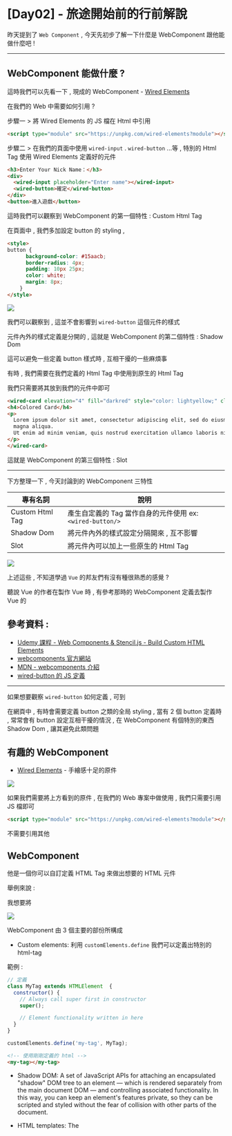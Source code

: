 # [Day02] - 旅途開始前的行前解說

昨天提到了 `Web Component` , 今天先初步了解一下什麼是 WebComponent 跟他能做什麼吧 !

------

## WebComponent 能做什麼 ?

這時我們可以先看一下 , 現成的 WebComponent - [Wired Elements](https://wiredjs.com/) 

在我們的 Web 中需要如何引用 ?

步驟一 > 將 Wired Elements 的 JS 檔在 Html 中引用

```html
<script type="module" src="https://unpkg.com/wired-elements?module"></script>
```

步驟二 > 在我們的頁面中使用 `wired-input` . `wired-button` ...等 , 特別的 Html Tag 使用 Wired Elements 定義好的元件

```html
<h3>Enter Your Nick Name：</h3>
<div>
  <wired-input placeholder="Enter name"></wired-input>
  <wired-button>確定</wired-button>
</div>
<button>進入遊戲</button>
```

這時我們可以觀察到 WebComponent 的第一個特性 : Custom Html Tag 

在頁面中 , 我們多加設定 button 的 styling , 

```html
<style>
button {
      background-color: #15aacb;
      border-radius: 4px;
      padding: 10px 25px;
      color: white;
      margin: 8px;
    }
</style>
```
![](https://i.imgur.com/RKeooY1.png)

我們可以觀察到 , 這並不會影響到 `wired-button` 這個元件的樣式

元件內外的樣式定義是分開的 , 這就是  WebComponent 的第二個特性 : Shadow Dom

這可以避免一些定義 button 樣式時 , 互相干擾的一些麻煩事 

有時 , 我們需要在我們定義的 Html Tag 中使用到原生的 Html Tag 

我們只需要將其放到我們的元件中即可

```html
<wired-card elevation="4" fill="darkred" style="color: lightyellow;" class="wired-rendered">
<h4>Colored Card</h4>
<p>
  Lorem ipsum dolor sit amet, consectetur adipiscing elit, sed do eiusmod tempor incididunt ut labore et dolore
  magna aliqua.
  Ut enim ad minim veniam, quis nostrud exercitation ullamco laboris nisi ut aliquip ex ea commodo consequat.
</p>
</wired-card>
```

這就是  WebComponent 的第三個特性 : Slot

-----

下方整理一下 , 今天討論到的 WebComponent 三特性

| 專有名詞 | 說明 | 
|---|---|
| Custom Html Tag  | 產生自定義的 Tag 當作自身的元件使用 ex: `<wired-button/>` |
| Shadow Dom  | 將元件內外的樣式設定分隔開來 , 互不影響 |
| Slot  | 將元件內可以加上一些原生的 Html Tag |

![](https://i.imgur.com/cm5OUGj.png)

上述這些 , 不知道學過 `Vue` 的邦友們有沒有種很熟悉的感覺 ?

聽說 Vue 的作者在製作 Vue 時 , 有參考那時的 WebComponent 定義去製作 Vue 的

## 參考資料 :

- [Udemy 課程 - Web Components & Stencil.js - Build Custom HTML Elements](https://www.udemy.com/course/web-components-stenciljs-build-custom-html-elements/)
- [webcomponents 官方網站](https://www.webcomponents.org/)
- [MDN - webcomponents 介紹](https://developer.mozilla.org/en-US/docs/Web/Web_Components)
- [wired-button 的 JS 定義](https://unpkg.com/wired-elements@3.0.0-rc.6/lib/wired-button.js?module)


-------------





如果想要觀察 `wired-button` 如何定義 , 可到

在網頁中 , 有時會需要定義 button 之類的全局 styling , 當有 2 個 button 定義時 , 常常會有 button 設定互相干擾的情況 , 在 WebComponent 有個特別的東西 Shadow Dom , 讓其避免此類問題



## 有趣的 WebComponent 

- [Wired Elements](https://wiredjs.com/) - 手繪感十足的原件

![](https://i.imgur.com/GOM4RIt.png)

如果我們需要將上方看到的原件 , 在我們的 Web 專案中做使用 , 我們只需要引用 JS 檔即可

```html
<script type="module" src="https://unpkg.com/wired-elements?module"></script>
```

不需要引用其他

## WebComponent

他是一個你可以自訂定義 HTML Tag 來做出想要的 HTML 元件

舉例來說 : 

我想要將

![](https://i.imgur.com/cm5OUGj.png)

WebComponent 由 3 個主要的部份所構成

- Custom elements: 利用 `customElements.define` 我們可以定義出特別的 html-tag

範例 : 
```javascript
// 定義
class MyTag extends HTMLElement  {
  constructor() {
    // Always call super first in constructor
    super();

    // Element functionality written in here
  }
}

customElements.define('my-tag', MyTag);
```

```html
<!-- 使用剛剛定義的 html -->
<my-tag></my-tag>
```


- Shadow DOM: A set of JavaScript APIs for attaching an encapsulated "shadow" DOM tree to an element — which is rendered separately from the main document DOM — and controlling associated functionality. In this way, you can keep an element's features private, so they can be scripted and styled without the fear of collision with other parts of the document.

- HTML templates: The <template> and <slot> elements enable you to write markup templates that are not displayed in the rendered page. These can then be reused multiple times as the basis of a custom element's structure.


### 有趣的 WebComponent

- [Wired Elements](https://wiredjs.com/) - 手繪感十足的原件
- [Wired Elements](https://wiredjs.com/) - 手繪感十足的原件


